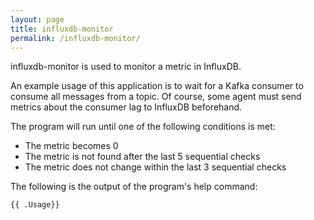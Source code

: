 ```yaml
---
layout: page
title: influxdb-monitor
permalink: /influxdb-monitor/
---
```


influxdb-monitor is used to monitor a metric in InfluxDB.

An example usage of this application is to wait for a Kafka consumer to consume all messages from a topic.
Of course, some agent must send metrics about the consumer lag to InfluxDB beforehand.

The program will run until one of the following conditions is met:
* The metric becomes 0
* The metric is not found after the last 5 sequential checks
* The metric does not change within the last 3 sequential checks

The following is the output of the program's help command:

```
{{ .Usage}}
```
